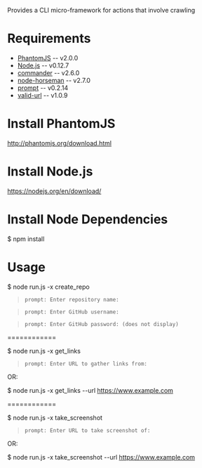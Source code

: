 
Provides a CLI micro-framework for actions that involve crawling

Requirements
============
* [PhantomJS](http://phantomjs.org) -- v2.0.0
* [Node.js](http://nodejs.org/) -- v0.12.7
* [commander](https://www.npmjs.com/package/commander) -- v2.6.0
* [node-horseman](https://www.npmjs.com/package/node-horseman) -- v2.7.0
* [prompt](https://www.npmjs.com/package/prompt) -- v0.2.14
* [valid-url](https://www.npmjs.com/package/valid-url) -- v1.0.9

Install PhantomJS
============
http://phantomjs.org/download.html

Install Node.js
============
https://nodejs.org/en/download/

Install Node Dependencies
============
$ npm install

Usage
============

$ node run.js -x create_repo

> `prompt: Enter repository name:`

> `prompt: Enter GitHub username:`

> `prompt: Enter GitHub password: (does not display)`

============

$ node run.js -x get_links

> `prompt: Enter URL to gather links from:`

OR:

$ node run.js -x get_links --url https://www.example.com

============

$ node run.js -x take_screenshot

> `prompt: Enter URL to take screenshot of:`

OR:

$ node run.js -x take_screenshot --url https://www.example.com
